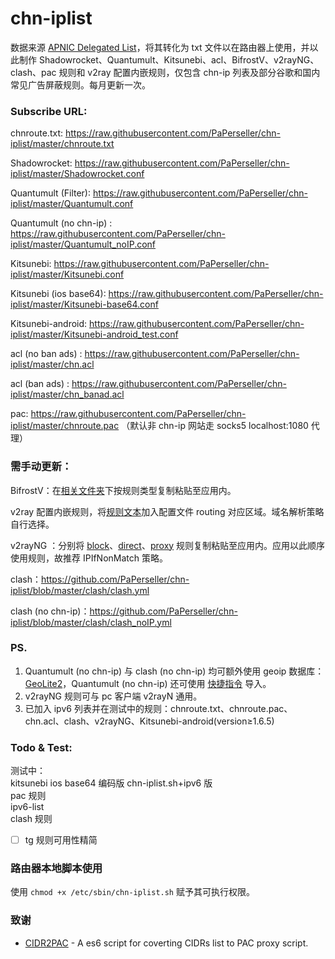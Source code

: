 # chn-iplist

数据来源 [ APNIC Delegated List](http://ftp.apnic.net/apnic/stats/apnic/delegated-apnic-latest)，将其转化为 txt 文件以在路由器上使用，并以此制作 Shadowrocket、Quantumult、Kitsunebi、acl、BifrostV、v2rayNG、clash、pac 规则和 v2ray 配置内嵌规则，仅包含 chn-ip 列表及部分谷歌和国内常见广告屏蔽规则。每月更新一次。

### Subscribe URL:

chnroute.txt: https://raw.githubusercontent.com/PaPerseller/chn-iplist/master/chnroute.txt

Shadowrocket: https://raw.githubusercontent.com/PaPerseller/chn-iplist/master/Shadowrocket.conf

Quantumult (Filter): https://raw.githubusercontent.com/PaPerseller/chn-iplist/master/Quantumult.conf

Quantumult (no chn-ip) : https://raw.githubusercontent.com/PaPerseller/chn-iplist/master/Quantumult_noIP.conf

Kitsunebi: https://raw.githubusercontent.com/PaPerseller/chn-iplist/master/Kitsunebi.conf

Kitsunebi (ios base64): https://raw.githubusercontent.com/PaPerseller/chn-iplist/master/Kitsunebi-base64.conf

Kitsunebi-android: https://raw.githubusercontent.com/PaPerseller/chn-iplist/master/Kitsunebi-android_test.conf

acl (no ban ads) : https://raw.githubusercontent.com/PaPerseller/chn-iplist/master/chn.acl

acl (ban ads) : https://raw.githubusercontent.com/PaPerseller/chn-iplist/master/chn_banad.acl

pac: https://raw.githubusercontent.com/PaPerseller/chn-iplist/master/chnroute.pac  （默认非 chn-ip 网站走 socks5 localhost:1080 代理）

### 需手动更新：

BifrostV：在[相关文件夹](https://github.com/PaPerseller/chn-iplist/tree/master/BifrostV)下按规则类型复制粘贴至应用内。

v2ray 配置内嵌规则，将[规则文本](https://raw.githubusercontent.com/PaPerseller/chn-iplist/master/v2ray-config_rule.txt)加入配置文件 routing 对应区域。域名解析策略自行选择。

v2rayNG ：分别将 [block](https://raw.githubusercontent.com/PaPerseller/chn-iplist/master/v2rayNG/block.txt)、[direct](https://raw.githubusercontent.com/PaPerseller/chn-iplist/master/v2rayNG/direct.txt)、[proxy](https://raw.githubusercontent.com/PaPerseller/chn-iplist/master/v2rayNG/proxy.txt) 规则复制粘贴至应用内。应用以此顺序使用规则，故推荐 IPIfNonMatch 策略。

clash：https://github.com/PaPerseller/chn-iplist/blob/master/clash/clash.yml 

clash (no chn-ip)：https://github.com/PaPerseller/chn-iplist/blob/master/clash/clash_noIP.yml

### PS.

1. Quantumult (no chn-ip) 与 clash (no chn-ip) 均可额外使用 geoip  数据库：[GeoLite2](http://geolite.maxmind.com/download/geoip/database/GeoLite2-Country.tar.gz)，Quantumult (no chn-ip) 还可使用 [快捷指令](https://www.icloud.com/shortcuts/4e2eef25e68f4db49b6a78f104ba1f7c) 导入。
2. v2rayNG 规则可与 pc 客户端 v2rayN 通用。 
3. 已加入 ipv6 列表并在测试中的规则：chnroute.txt、chnroute.pac、chn.acl、clash、v2rayNG、Kitsunebi-android(version≥1.6.5)


### Todo & Test:

测试中：  
kitsunebi ios base64 编码版
chn-iplist.sh+ipv6 版  
pac 规则  
ipv6-list  
clash 规则  
- [ ] tg 规则可用性精简

### 路由器本地脚本使用

使用 `chmod +x /etc/sbin/chn-iplist.sh` 赋予其可执行权限。

### 致谢

- [CIDR2PAC](https://github.com/wspl/CIDR2PAC) - A es6 script for coverting CIDRs list to PAC proxy script.
